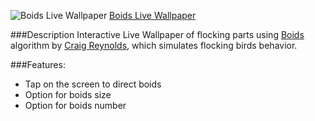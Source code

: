 ![Boids Live Wallpaper](https://lh6.ggpht.com/7-M7Wq0w27IBMj5jlkUHIM2UXTpYU0sJjz1j6PID5F4HxRfv8bgClsddDOy448B8eg=w124)
[Boids Live Wallpaper](https://play.google.com/store/apps/details?id=info.girafik.boids)

###Description
Interactive Live Wallpaper of flocking parts using [Boids](http://www.red3d.com/cwr/boids/) algorithm by [Craig Reynolds](http://www.red3d.com/cwr/index.html), which simulates flocking birds behavior.

###Features:
* Tap on the screen to direct boids
* Option for boids size
* Option for boids number